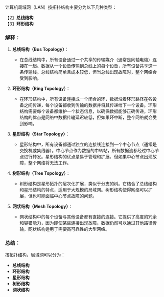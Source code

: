 计算机局域网（LAN）按拓扑结构主要分为以下几种类型：

【2】**总线结构**  
【3】**环形结构**

### 解释：

1. **总线结构（Bus Topology）**：
   - 在总线结构中，所有设备通过一个共享的传输媒介（通常是同轴电缆）连接在一起。数据从一个设备传输到总线上的每个设备，所有设备共享这一条传输线。总线结构简单且成本较低，但当总线出现故障时，整个网络会受到影响。

2. **环形结构（Ring Topology）**：
   - 在环形结构中，所有设备连接成一个闭合的环，数据沿着环形路径在各设备之间传递，每个设备都收到传输的数据并将其传递给下一个设备。环形结构需要每个设备都维护一个状态信息，以确保数据能够正确传递。环形结构的优点是网络中数据传输延迟较低，但如果环中断，整个网络就会受到影响。

3. **星形结构（Star Topology）**：
   - 星形结构中，所有设备都通过独立的连接线连接到一个中心节点（通常是交换机或集线器）。中心节点作为数据的中转站，所有数据流都经过中心节点进行转发。星形结构的优点是易于管理和扩展，但如果中心节点出现故障，整个网络将无法工作。

4. **树形结构（Tree Topology）**：
   - 树形结构是星形拓扑的层次化扩展，类似于分支的树。它结合了总线结构和星形结构的特点，适用于大规模的局域网。树形结构使得网络可以扩展，但也可能面临中心节点故障的问题。

5. **网状结构（Mesh Topology）**：
   - 网状结构中的每个设备与其他设备都有直接的连接。它提供了高度的冗余和容错能力，因为即使某些连接出现故障，数据仍然可以通过其他路径传输。网状结构适用于需要高可靠性的大型网络。

### 总结：
按拓扑结构，局域网可以分为：
- **总线结构**
- **环形结构**
- **星形结构**
- **树形结构**
- **网状结构**